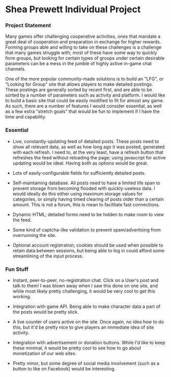 # Shea Prewett Individual Project

### Project Statement

Many games offer challenging cooperative activities, ones that mandate a great deal of cooperation and preparation in exchange for higher rewards. Forming groups able and willing to take on these challenges is a challenge that many games struggle with; most of these have some way to quickly form groups, but looking for certain types of groups under certain desirable parameters can be a mess in the jumble of highly active in-game chat channels.

One of the more popular community-made solutions is to build an "LFG", or "Looking for Group" site that allows players to make detailed postings. These postings are generally sorted by recent first, and are able to be sorted by a number of parameters such as activity and platform. I would like to build a basic site that could be easily modified to fit for almost any game. As such, there are a number of features I would consider essential, as well as a few extra "stretch goals" that would be fun to implement if I have the time and capability.

### Essential

* Live, constantly-updating feed of detailed posts. These posts need to show all relevant data, as well as how long ago it was posted, generated with each refresh. I need to, at the very least, have a refresh button that refreshes the feed without reloading the page; using javascript for active updating would be ideal. Having both as options would be great.

* Lots of easily-configurable fields for sufficiently detailed posts.

* Self-maintaining database. All posts need to have a limited life span to prevent storage from becoming flooded with quickly-useless data. I would ideally do this either using maximum storage values for categories, or simply having timed clearing of posts older than a certain amount. This is not a forum, this is mean to facilitate fast connections. 

* Dynamic HTML; detailed forms need to be hidden to make room to view the feed.

* Some kind of captcha-like validation to prevent spam/advertising from overrunning the site.

* Optional account registration; cookies should be used when possible to retain data between sessions, but being able to log in could afford some streamlining of the input process.

### Fun Stuff

* Instant, peer-to-peer, no-registration chat. Click on a User's post and talk to them! I was blown away when I saw this done on one site, and while most likely pretty challenging, it would be very cool to get this working.

* Integration with game API. Being able to make character data a part of the posts would be pretty slick.

* A live counter of users active on the site. Once again, no idea how to do this, but it'd be pretty nice to give players an immediate idea of site activity.

* Integration with advertisement or donation buttons. While I'd like to keep these minimal, it would be pretty cool to see how to go about monetization of our web sites.

* Pretty minor, but some degree of social media involvement (such as a button to like on Facebook) would be interesting.

